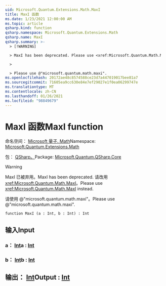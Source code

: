 ```yaml
---
uid: Microsoft.Quantum.Extensions.Math.MaxI
title: MaxI 函数
ms.date: 1/23/2021 12:00:00 AM
ms.topic: article
qsharp.kind: function
qsharp.namespace: Microsoft.Quantum.Extensions.Math
qsharp.name: MaxI
qsharp.summary: >-
  > [!WARNING]

  > MaxI has been deprecated. Please use <xref:Microsoft.Quantum.Math.MaxI> instead.

  >

  > Please use @"microsoft.quantum.math.maxi".
ms.openlocfilehash: 20172ae48c8574588ce23d7a447019017bee81a7
ms.sourcegitcommit: 71605ea9cc630e84e7ef29027e1f0ea06299747e
ms.translationtype: MT
ms.contentlocale: zh-CN
ms.lasthandoff: 01/26/2021
ms.locfileid: "98849679"
---
```

# <a name="maxi-function"></a><span data-ttu-id="6278f-102">MaxI 函数</span><span class="sxs-lookup"><span data-stu-id="6278f-102">MaxI function</span></span>

<span data-ttu-id="6278f-103">命名空间： [Microsoft 量子. Math](xref:Microsoft.Quantum.Extensions.Math)</span><span class="sxs-lookup"><span data-stu-id="6278f-103">Namespace: [Microsoft.Quantum.Extensions.Math](xref:Microsoft.Quantum.Extensions.Math)</span></span>

<span data-ttu-id="6278f-104">包： [QSharp。](https://nuget.org/packages/Microsoft.Quantum.QSharp.Core)</span><span class="sxs-lookup"><span data-stu-id="6278f-104">Package: [Microsoft.Quantum.QSharp.Core](https://nuget.org/packages/Microsoft.Quantum.QSharp.Core)</span></span>


> [!WARNING]
> <span data-ttu-id="6278f-105">MaxI 已被弃用。</span><span class="sxs-lookup"><span data-stu-id="6278f-105">MaxI has been deprecated.</span></span> <span data-ttu-id="6278f-106">请改用 <xref:Microsoft.Quantum.Math.MaxI>。</span><span class="sxs-lookup"><span data-stu-id="6278f-106">Please use <xref:Microsoft.Quantum.Math.MaxI> instead.</span></span>
>
> <span data-ttu-id="6278f-107">请使用 @"microsoft.quantum.math.maxi"。</span><span class="sxs-lookup"><span data-stu-id="6278f-107">Please use @"microsoft.quantum.math.maxi".</span></span>



```qsharp
function MaxI (a : Int, b : Int) : Int
```


## <a name="input"></a><span data-ttu-id="6278f-108">输入</span><span class="sxs-lookup"><span data-stu-id="6278f-108">Input</span></span>

### <a name="a--int"></a><span data-ttu-id="6278f-109">a： [Int](xref:microsoft.quantum.lang-ref.int)</span><span class="sxs-lookup"><span data-stu-id="6278f-109">a : [Int](xref:microsoft.quantum.lang-ref.int)</span></span>




### <a name="b--int"></a><span data-ttu-id="6278f-110">b： [Int](xref:microsoft.quantum.lang-ref.int)</span><span class="sxs-lookup"><span data-stu-id="6278f-110">b : [Int](xref:microsoft.quantum.lang-ref.int)</span></span>





## <a name="output--int"></a><span data-ttu-id="6278f-111">输出： [Int](xref:microsoft.quantum.lang-ref.int)</span><span class="sxs-lookup"><span data-stu-id="6278f-111">Output : [Int](xref:microsoft.quantum.lang-ref.int)</span></span>

